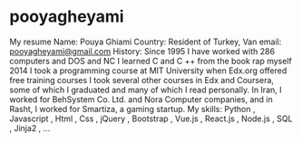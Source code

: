 # pooyagheyami
My resume
Name: Pouya Ghiami
Country: Resident of Turkey, Van
email: pooyagheyami@gmail.com
History: Since 1995 I have worked with 286 computers and DOS and NC
I learned C and C ++ from the book rap myself
2014 I took a programming course at MIT University when Edx.org offered free training courses
I took several other courses in Edx and Coursera, some of which I graduated and many of which I read personally.
In Iran, I worked for BehSystem Co. Ltd. and Nora Computer companies, and in Rasht, I worked for Smartiza, a gaming startup.
My skills: Python , Javascript , Html , Css , jQuery , Bootstrap , Vue.js , React.js , Node.js , SQL , Jinja2 , ... 
